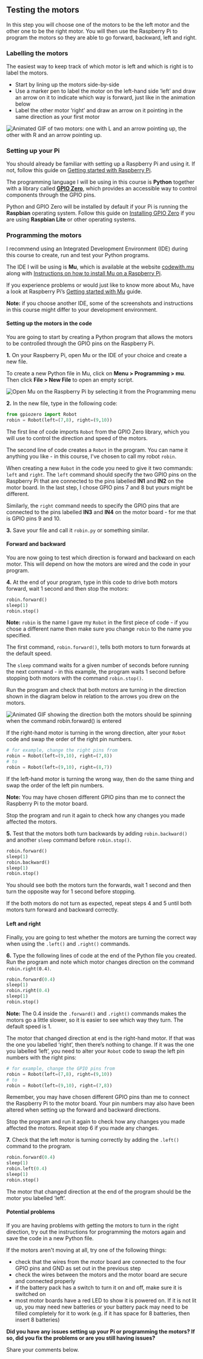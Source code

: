[comment]: # (
Is this step open? Y/N
If so, short description of this step:
Related links:
Related files:
)

## Testing the motors

In this step you will choose one of the motors to be the left motor and the other one to be the right motor. You will then use the Raspberry Pi to program the motors so they are able to go forward, backward, left and right.

### Labelling the motors

The easiest way to keep track of which motor is left and which is right is to label the motors. 

+ Start by lining up the motors side-by-side
+ Use a marker pen to label the motor on the left-hand side ‘left’ and draw an arrow on it to indicate which way is forward, just like in the animation below
+ Label the other motor ‘right’ and draw an arrow on it pointing in the same direction as your first motor

![Animated GIF of two motors: one with L and an arrow pointing up, the other with R and an arrow pointing up.](images/)

### Setting up your Pi

You should already be familiar with setting up a Raspberry Pi and using it. If not, follow this guide on [Getting started with Raspberry Pi](https://projects.raspberrypi.org/en/projects/raspberry-pi-getting-started).

The programming language I will be using in this course is **Python** together with a library called [**GPIO Zero**](https://gpiozero.readthedocs.io/en/stable/index.html), which provides an accessible way to control components through the GPIO pins. 

Python and GPIO Zero will be installed by default if your Pi is running the **Raspbian** operating system. Follow this guide on [Installing GPIO Zero](https://gpiozero.readthedocs.io/en/stable/installing.html) if you are using **Raspbian Lite** or other operating systems.

### Programming the motors

I recommend using an Integrated Development Environment (IDE) during this course to create, run and test your Python programs. 

The IDE I will be using is **Mu**, which is available at the website [codewith.mu](https://codewith.mu/) along with [Instructions on how to install Mu on a Raspberry Pi](https://codewith.mu/en/howto/1.0/install_raspberry_pi). 

[comment]: # (Mu was installed already on my Pi. Does it depend on version of Raspbian?)

If you experience problems or would just like to know more about Mu, have a look at Raspberry Pi’s [Getting started with Mu](https://projects.raspberrypi.org/en/projects/getting-started-with-mu) guide.

**Note:** if you choose another IDE, some of the screenshots and instructions in this course might differ to your development environment.

#### Setting up the motors in the code

You are going to start by creating a Python program that allows the motors to be controlled through the GPIO pins on the Raspberry Pi.

**1.** On your Raspberry Pi, open Mu or the IDE of your choice and create a new file. 

To create a new Python file in Mu, click on **Menu > Programming > mu**. Then click **File > New File** to open an empty script.

![Open Mu on the Raspberry Pi by selecting it from the Programming menu](https://codewith.mu/img/en/howto/pi_open_mu.png)

[comment]: # (Image taken from the Mu website https://codewith.mu/en/howto/1.0/install_raspberry_pi. The icon was the Python icon on my Raspberry Pi, not the Mu icon)

**2.** In the new file, type in the following code:

~~~ python
from gpiozero import Robot
robin = Robot(left=(7,8), right=(9,10))
~~~

The first line of code imports `Robot` from the GPIO Zero library, which you will use to control the direction and speed of the motors. 

The second line of code creates a `Robot` in the program. You can name it anything you like - in this course, I've chosen to call my robot `robin`. 
<!-- can you name it robot or Robot?? -->

When creating a new `Robot` in the code you need to give it two commands: `left` and `right`. The `left` command should specify the two GPIO pins on the Raspberry Pi that are connected to the pins labelled **IN1** and **IN2** on the motor board. In the last step, I chose GPIO pins 7 and 8 but yours might be different.

Similarly, the `right` command needs to specify the GPIO pins that are connected to the pins labelled **IN3** and **IN4** on the motor board - for me that is GPIO pins 9 and 10.

**3.** Save your file and call it `robin.py` or something similar. 

#### Forward and backward

You are now going to test which direction is forward and backward on each motor. This will depend on how the motors are wired and the code in your program.

**4.** At the end of your program, type in this code to drive both motors forward, wait 1 second and then stop the motors:

~~~ python
robin.forward()
sleep(1)
robin.stop()
~~~

**Note:** `robin` is the name I gave my `Robot` in the first piece of code - if you chose a different name then make sure you change `robin` to the name you specified. 

The first command, `robin.forward()`, tells both motors to turn forwards at the default speed.

The `sleep` command waits for a given number of seconds before running the next command - in this example, the program waits 1 second before stopping both motors with the command `robin.stop()`. 

Run the program and check that both motors are turning in the direction shown in the diagram below in relation to the arrows you drew on the motors.

![Animated GIF showing the direction both the motors should be spinning when the command robin.forward() is entered](images/)

If the right-hand motor is turning in the wrong direction, alter your `Robot` code and swap the order of the right pin numbers.

~~~ python
# for example, change the right pins from
robin = Robot(left=(9,10), right=(7,8))
# to
robin = Robot(left=(9,10), right=(8,7))
~~~

If the left-hand motor is turning the wrong way, then do the same thing and swap the order of the left pin numbers.

**Note:** You may have chosen different GPIO pins than me to connect the Raspberry Pi to the motor board.

Stop the program and run it again to check how any changes you made affected the motors.

**5.** Test that the motors both turn backwards by adding `robin.backward()` and another `sleep` command before `robin.stop()`.

~~~ python
robin.forward()
sleep(1)
robin.backward()
sleep(1)
robin.stop()
~~~

You should see both the motors turn the forwards, wait 1 second and then turn the opposite way for 1 second before stopping.

If the both motors do not turn as expected, repeat steps 4 and 5 until both motors turn forward and backward correctly.

#### Left and right

Finally, you are going to test whether the motors are turning the correct way when using the `.left()` and `.right()` commands.

**6.** Type the following lines of code at the end of the Python file you created. Run the program and note which motor changes direction on the command `robin.right(0.4)`.

~~~ python
robin.forward(0.4)
sleep(1)
robin.right(0.4)
sleep(1)
robin.stop()
~~~

**Note:** The 0.4 inside the `.forward()` and `.right()` commands makes the motors go a little slower, so it is easier to see which way they turn. The default speed is 1.

The motor that changed direction at end is the right-hand motor. If that was the one you labelled ‘right’, then there’s nothing to change. If it was the one you labelled ‘left’, you need to alter your `Robot` code to swap the left pin numbers with the right pins:

~~~ python
# for example, change the GPIO pins from
robin = Robot(left=(7,8), right=(9,10))
# to
robin = Robot(left=(9,10), right=(7,8))
~~~

Remember, you may have chosen different GPIO pins than me to connect the Raspberry Pi to the motor board. Your pin numbers may also have been altered when setting up the forward and backward directions.

Stop the program and run it again to check how any changes you made affected the motors. Repeat step 6 if you made any changes.

**7.** Check that the left motor is turning correctly by adding the `.left()` command to the program.

~~~python
robin.forward(0.4)
sleep(1)
robin.left(0.4)
sleep(1)
robin.stop()
~~~

The motor that changed direction at the end of the program should be the motor you labelled ‘left’.

#### Potential problems

If you are having problems with getting the motors to turn in the right direction, try out the instructions for programming the motors again and save the code in a new Python file.

If the motors aren't moving at all, try one of the following things:

+ check that the wires from the motor board are connected to the four GPIO pins and GND as set out in the previous step
+ check the wires between the motors and the motor board are secure and connected properly
+ if the battery pack has a switch to turn it on and off, make sure it is switched on
+ most motor boards have a red LED to show it is powered on. If it is not lit up, you may need new batteries or your battery pack may need to be filled completely for it to work (e.g. if it has space for 8 batteries, then insert 8 batteries)

**Did you have any issues setting up your Pi or programming the motors? If so, did you fix the problems or are you still having issues?**

Share your comments below.
